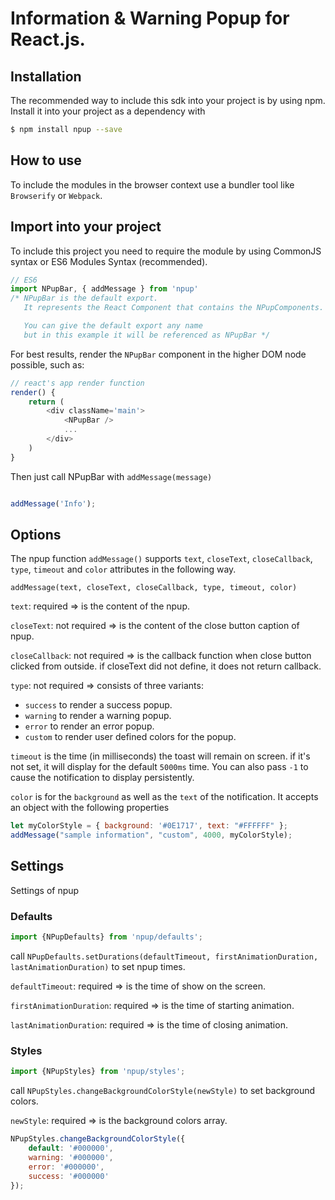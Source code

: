 # Information & Warning Popup for React.js.

## Installation

The recommended way to include this sdk into your project is by using npm. Install it into your project as a dependency with

```sh
$ npm install npup --save
```

## How to use

To include the modules in the browser context use a bundler tool like `Browserify` or `Webpack`.

## Import into your project

To include this project you need to require the module by using CommonJS syntax or ES6 Modules Syntax (recommended).


```js
// ES6
import NPupBar, { addMessage } from 'npup'
/* NPupBar is the default export.
   It represents the React Component that contains the NPupComponents.

   You can give the default export any name
   but in this example it will be referenced as NPupBar */

```

For best results, render the `NPupBar` component in the higher DOM node possible, such as:

```js
// react's app render function
render() {
	return (
		<div className='main'>
			<NPupBar />
			...
		</div>
	)
}

```

Then just call NPupBar with `addMessage(message)`

```js

addMessage('Info');

```

## Options

The npup function `addMessage()` supports `text`, `closeText`, `closeCallback`, `type`, `timeout` and `color` attributes in the following way.

`addMessage(text, closeText, closeCallback, type, timeout, color)`


`text`: required => is the content of the npup.


`closeText`: not required => is the content of the close button caption of npup.


`closeCallback`: not required => is the callback function when close button clicked from outside.
if closeText did not define, it does not return callback.


`type`: not required => consists of three variants:

- `success` to render a success popup.
- `warning` to render a warning popup.
- `error` to render an error popup.
- `custom` to render user defined colors for the popup.

`timeout` is the time (in milliseconds) the toast will remain on screen.
if it's not set, it will display for the default `5000ms` time.
You can also pass `-1` to cause the notification to display persistently.

`color` is for the `background` as well as the `text` of the notification. It accepts an object with the following properties

```js
let myColorStyle = { background: '#0E1717', text: "#FFFFFF" };
addMessage("sample information", "custom", 4000, myColorStyle);
```

## Settings

Settings of npup

### Defaults

```js
import {NPupDefaults} from 'npup/defaults';
```

call `NPupDefaults.setDurations(defaultTimeout, firstAnimationDuration, lastAnimationDuration)` to set npup times.

`defaultTimeout`: required => is the time of show on the screen.

`firstAnimationDuration`: required => is the time of starting animation.

`lastAnimationDuration`: required => is the time of closing animation.

### Styles

```js
import {NPupStyles} from 'npup/styles';
```

call `NPupStyles.changeBackgroundColorStyle(newStyle)` to set background colors.

`newStyle`: required => is the background colors array.
```js
NPupStyles.changeBackgroundColorStyle({
	default: '#000000',
	warning: '#000000',
	error: '#000000',
	success: '#000000'
});
```